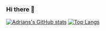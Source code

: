 ### Hi there 👋

[![Adrians's GitHub stats](https://github-readme-stats.vercel.app/api?username=adriawh&theme=tokyonight)](https://github.com/anuraghazra/github-readme-stats) [![Top Langs](https://github-readme-stats.vercel.app/api/top-langs/?username=adriawh&layout=compact&theme=tokyonight)](https://github.com/anuraghazra/github-readme-stats)
